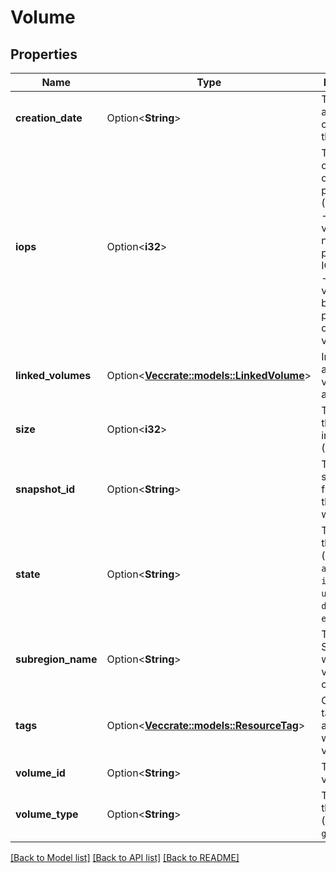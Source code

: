 # Volume

## Properties

Name | Type | Description | Notes
------------ | ------------- | ------------- | -------------
**creation_date** | Option<**String**> | The date and time of creation of the volume. | [optional]
**iops** | Option<**i32**> | The number of I/O operations per second (IOPS):<br /> - For `io1` volumes, the number of provisioned IOPS<br /> - For `gp2` volumes, the baseline performance of the volume | [optional]
**linked_volumes** | Option<[**Vec<crate::models::LinkedVolume>**](LinkedVolume.md)> | Information about your volume attachment. | [optional]
**size** | Option<**i32**> | The size of the volume, in gibibytes (GiB). | [optional]
**snapshot_id** | Option<**String**> | The snapshot from which the volume was created. | [optional]
**state** | Option<**String**> | The state of the volume (`creating` \\| `available` \\| `in-use` \\| `updating` \\| `deleting` \\| `error`). | [optional]
**subregion_name** | Option<**String**> | The Subregion in which the volume was created. | [optional]
**tags** | Option<[**Vec<crate::models::ResourceTag>**](ResourceTag.md)> | One or more tags associated with the volume. | [optional]
**volume_id** | Option<**String**> | The ID of the volume. | [optional]
**volume_type** | Option<**String**> | The type of the volume (`standard` \\| `gp2` \\| `io1`). | [optional]

[[Back to Model list]](../README.md#documentation-for-models) [[Back to API list]](../README.md#documentation-for-api-endpoints) [[Back to README]](../README.md)


